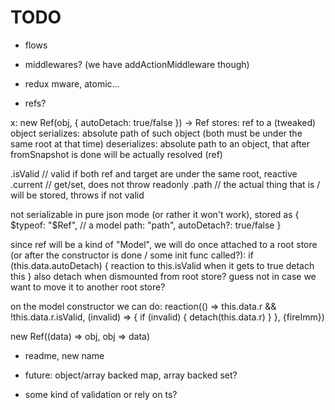 # TODO

- flows

- middlewares? (we have addActionMiddleware though)
- redux mware, atomic...

- refs?

x: new Ref(obj, { autoDetach: true/false }) -> Ref<T>
stores: ref to a (tweaked) object
serializes: absolute path of such object (both must be under the same root at that time)
deserializes: absolute path to an object, that after fromSnapshot is done will be actually resolved (ref)

.isValid // valid if both ref and target are under the same root, reactive
.current // get/set, does not throw
readonly .path // the actual thing that is / will be stored, throws if not valid

not serializable in pure json mode (or rather it won't work), stored as
{
$typeof: "$Ref", // a model
path: "path",
autoDetach?: true/false
}

since ref will be a kind of "Model", we will do once attached to a root store (or after the constructor is done / some init func called?):
if (this.data.autoDetach) {
reaction to this.isValid
when it gets to true detach this
}
also detach when dismounted from root store? guess not in case we want to move it to another root store?

on the model constructor we can do:
reaction(() => this.data.r && !this.data.r.isValid, (invalid) => {
if (invalid) {
detach(this.data.r)
}
}, {fireImm})

new Ref((data) => obj, obj => data)

- readme, new name

- future: object/array backed map, array backed set?
- some kind of validation or rely on ts?
